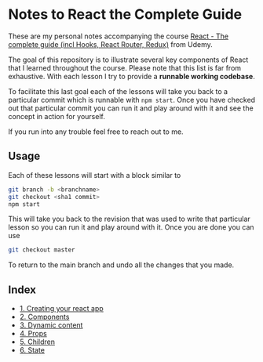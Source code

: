 # Notes to React the Complete Guide

These are my personal notes accompanying the course [React - The complete guide (incl Hooks, React Router, Redux)](https://www.udemy.com/course/react-the-complete-guide-incl-redux/learn/lecture/8090862#notes) from Udemy.

The goal of this repository is to illustrate several key components of React
that I learned throughout the course. Please note that this list is far from exhaustive. With each lesson I try to provide a **runnable working codebase**.

To facilitate this last goal each of the lessons will take you back to a particular commit which is runnable with `npm start`. Once you have checked out that particular commit you can run it and play around with it and see the concept in action for yourself. 

If you run into any trouble feel free to reach out to me. 

## Usage

Each of these lessons will start with a block similar to 

```bash
git branch -b <branchname>
git checkout <sha1 commit>
npm start
```

This will take you back to the revision that was used to write that
particular lesson so you can run it and play around with it. Once you are done you can use 

```bash
git checkout master
```

To return to the main branch and undo all the changes that you made.

## Index

* [1. Creating your react app](doc/001-create-react-app.md)
* [2. Components](doc/002-components.md)
* [3. Dynamic content](doc/003-dynamic-content.md)
* [4. Props](doc/004-props.md)
* [5. Children](doc/005-children.md)
* [6. State](doc/006-state.md)